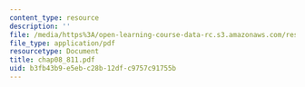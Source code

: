 ```yaml
---
content_type: resource
description: ''
file: /media/https%3A/open-learning-course-data-rc.s3.amazonaws.com/res-6-001-continuum-electromechanics-spring-2009/b3fb43b9e5ebc28b12dfc9757c91755b_chap08_811.pdf
file_type: application/pdf
resourcetype: Document
title: chap08_811.pdf
uid: b3fb43b9-e5eb-c28b-12df-c9757c91755b
---
```

